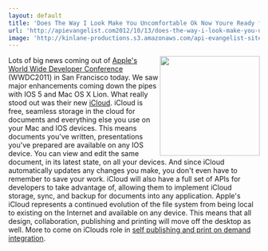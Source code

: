 ```yaml
---
layout: default
title: 'Does The Way I Look Make You Uncomfortable Ok Now Youre Ready for APIs'
url: 'http://apievangelist.com2012/10/13/does-the-way-i-look-make-you-uncomfortable-ok-now-youre-ready-for-apis/'
image: 'http://kinlane-productions.s3.amazonaws.com/api-evangelist-site/blog/Kin-Lane-2010-2012-2.png'
---
```



<img src="http://kinlane-productions.s3.amazonaws.com/apple/WWDC-Moscone.png"  width="200" align="right" />
Lots of big news coming out of <a title="Apple's World Wide Developer Conference" href="http://developer.apple.com/wwdc/">Apple's World Wide Developer Conference</a> (WWDC2011) in San Francisco today.
We saw major enhancements coming down the pipes with IOS 5 and Mac OS X Lion. What really stood out was their new <a title="iCloud" href="http://www.apple.com/icloud/">iCloud</a>.
iCloud is free, seamless storage in the cloud for documents and everything else you use on your Mac and IOS devices.
This means documents you've written, presentations you've prepared are available on any IOS device. You can view and edit the same document, in its latest state, on all your devices. And since iCloud automatically updates any changes you make, you don't even have to remember to save your work.
iCloud will also have a full set of APIs for developers to take advantage of, allowing them to implement iCloud storage, sync, and backup for documents into any application.
Apple's iCloud represents a continued evolution of the file system from being local to existing on the Internet and available on any device. This means that all design, collaboration, publishing and printing will move off the desktop as well.
More to come on iClouds role in <a title="self publishing and print on demand integration" href="http://developer.mimeo.com">self publishing and print on demand integration</a>.
